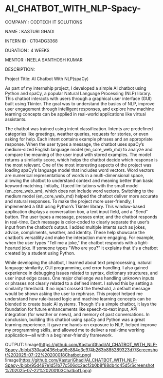 # AI_CHATBOT_WITH_NLP-Spacy-

COMPANY : CODTECH IT SOLUTIONS

NAME : KASTURI GHADI

INTERN ID : CT04DG3368

DURATION : 4 WEEKS

MENTOR : NEELA SANTHOSH KUMAR

DESCRIPTION:

Project Title: AI Chatbot With NLP(spaCy)

As part of my internship project, I developed a simple AI chatbot using Python and spaCy, a popular Natural Language Processing (NLP) library. This chatbot interacts with users through a graphical user interface (GUI) built using Tkinter. The goal was to understand the basics of NLP, improve user engagement through intelligent responses, and explore how machine learning concepts can be applied in real-world applications like virtual assistants.

The chatbot was trained using intent classification. Intents are predefined categories like greetings, weather queries, requests for stories, or even asking for help. Each intent contains example phrases and an appropriate response. When the user types a message, the chatbot uses spaCy’s medium-sized English language model (en_core_web_md) to analyze and compare the meaning of the user input with stored examples. The model returns a similarity score, which helps the chatbot decide which response is the most relevant. One of the most interesting aspects of the project was loading spaCy’s language model that includes word vectors. Word vectors are numerical representations of words in a multi-dimensional space, allowing the chatbot to understand context and meaning better than basic keyword matching. Initially, I faced limitations with the small model (en_core_web_sm), which does not include word vectors. Switching to the medium model (en_core_web_md) helped the chatbot deliver more accurate and natural responses. To make the project more user-friendly, I implemented a GUI using Python’s Tkinter library. This window-based application displays a conversation box, a text input field, and a "Send" button. The user types a message, presses enter, and the chatbot responds in real-time. Each message is color-coded to clearly separate the user’s input from the chatbot’s output. I added multiple intents such as jokes, advice, compliments, weather, and identity. These help showcase the chatbot’s versatility and make the interaction more engaging. For example, when the user types "Tell me a joke," the chatbot responds with a light-hearted joke. If someone types "Who are you?" it explains that it's a chatbot created by a student using Python.

While developing the chatbot, I learned about text preprocessing, natural language similarity, GUI programming, and error handling. I also gained experience in debugging issues related to syntax, dictionary structures, and user input edge cases. One major challenge was handling unknown inputs or phrases not clearly related to a defined intent. I solved this by setting a similarity threshold. If no input crossed the threshold, a default message would be shown asking the user to rephrase. This project helped me understand how rule-based logic and machine learning concepts can be blended to create basic AI systems. Though it's a simple chatbot, it lays the foundation for future enhancements like speech-to-text input, API integration (for weather or news), and memory of past conversations. In conclusion, building this chatbot using spaCy and Python was a great learning experience. It gave me hands-on exposure to NLP, helped improve my programming skills, and allowed me to deliver a real-time working application—all within a beginner-friendly framework.

OUTPUT:
!image(https://github.com/KasturiGhadi/AI_CHATBOT_WITH_NLP-Spacy-/blob/330aa0436cba98e884e3e974b263b885289323d7/Screenshot%202025-07-22%20200018Chatbot.png)
!image(https://github.com/KasturiGhadi/AI_CHATBOT_WITH_NLP-Spacy-/blob/95d497e1d51b77c506dc2acf2b0b8f88db4c45d5/Screenshot%202025-07-22%20200103Chatbot1.png)
